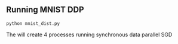 ## Running MNIST DDP 
```
python mnist_dist.py 
```
The will create 4 processes running synchronous data parallel SGD